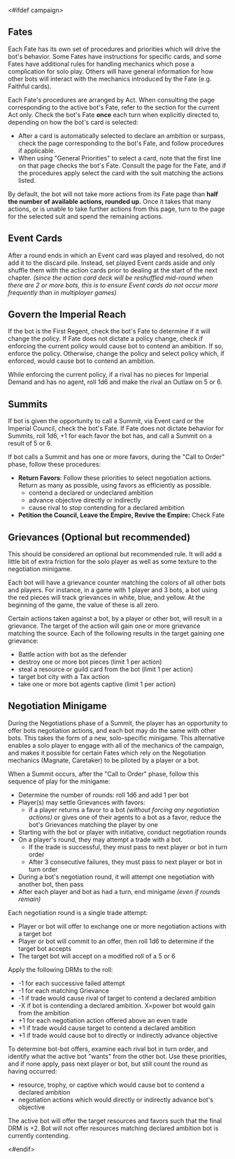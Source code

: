 <#ifdef campaign>
## Fates

Each Fate has its own set of procedures and priorities which will drive the bot's behavior. Some Fates have instructions for specific cards, and some Fates have additional rules for handling mechanics which pose a complication for solo play. Others will have general information for how other bots will interact with the mechanics introduced by the Fate (e.g. Faithful cards).

Each Fate's procedures are arranged by Act. When consulting the page corresponding to the active bot's Fate, refer to the section for the current Act only. Check the bot's Fate **once** each turn when explicitly directed to, depending on how the bot's card is selected:

- After a card is automatically selected to declare an ambition or surpass, check the page corresponding to the bot's Fate, and follow procedures if applicable.
- When using "General Priorities" to select a card, note that the first line on that page checks the bot's Fate. Consult the page for the Fate, and if the procedures apply select the card with the suit matching the actions listed.

By default, the bot will not take more actions from its Fate page than **half the number of available actions, rounded up.** Once it takes that many actions, or is unable to take further actions from this page, turn to the page for the selected suit and spend the remaining actions.

## Event Cards

After a round ends in which an Event card was played and resolved, do not add it to the discard pile. Instead, set played Event cards aside and only shuffle them with the action cards prior to dealing at the start of the next chapter. *(since the action card deck will be reshuffled mid-round when there are 2 or more bots, this is to ensure Event cards do not occur more frequently than in multiplayer games)*

## Govern the Imperial Reach

If the bot is the First Regent, check the bot's Fate to determine if it will change the policy. If Fate does not dictate a policy change, check if enforcing the current policy would cause bot to contend an ambition. If so, enforce the policy. Otherwise, change the policy and select policy which, if enforced, would cause bot to contend an ambition.

While enforcing the current policy, if a rival has no pieces for Imperial Demand and has no agent, roll 1d6 and make the rival an Outlaw on 5 or 6.

## Summits

If bot is given the opportunity to call a Summit, via Event card or the Imperial Council, check the bot's Fate. If Fate does not dictate behavior for Summits, roll 1d6, +1 for each favor the bot has, and call a Summit on a result of 5 or 6.

If bot calls a Summit and has one or more favors, during the "Call to Order" phase, follow these procedures:

- **Return Favors**: Follow these priorities to select negotiation actions. Return as many as possible, using favors as efficiently as possible.
	- contend a declared or undeclared ambition
	- advance objective directly or indirectly
	- cause rival to stop contending for a declared ambition
- **Petition the Council, Leave the Empire, Revive the Empire:** Check Fate

## Grievances (Optional but recommended)

This should be considered an optional but recommended rule. It will add a little bit of extra friction for the solo player as well as some texture to the negotiation minigame.

Each bot will have a grievance counter matching the colors of all other bots and players. For instance, in a game with 1 player and 3 bots, a bot using the red pieces will track grievances in white, blue, and yellow. At the beginning of the game, the value of these is all zero.

Certain actions taken against a bot, by a player or other bot, will result in a grievance. The target of the action will gain one or more grievance matching the source. Each of the following results in the target gaining one grievance:

* Battle action with bot as the defender
* destroy one or more bot pieces (limit 1 per action)
* steal a resource or guild card from the bot (limit 1 per action)
* target bot city with a Tax action
* take one or more bot agents captive (limit 1 per action)

<div class="pagebreak"> </div>

## Negotiation Minigame

During the Negotiations phase of a Summit, the player has an opportunity to offer bots negotiation actions, and each bot may do the same with other bots. This takes the form of a new, solo-specific minigame. This alternative enables a solo player to engage with all of the mechanics of the campaign, and makes it possible for certain Fates which rely on the Negotiation mechanics (Magnate, Caretaker) to be piloted by a player or a bot.

When a Summit occurs, after the "Call to Order" phase, follow this sequence of play for the minigame:

- Determine the number of rounds: roll 1d6 and add 1 per bot
- Player(s) may settle Grievances with favors:
	- if a player returns a favor to a bot *(without forcing any negotiation actions)* or gives one of their agents to a bot as a favor, reduce the bot's Grievances matching the player by one
- Starting with the bot or player with initiative, conduct negotiation rounds
- On a player's round, they may attempt a trade with a bot.
	- If the trade is successful, they must pass to next player or bot in turn order
	- After 3 consecutive failures, they must pass to next player or bot in turn order
- During a bot's negotiation round, it will attempt one negotiation with another bot, then pass
- After each player and bot as had a turn, end minigame *(even if rounds remain)*

Each negotiation round is a single trade attempt:

- Player or bot will offer to exchange one or more negotiation actions with a target bot
- Player or bot will commit to an offer, then roll 1d6 to determine if the target bot accepts
- The target bot will accept on a modified roll of a 5 or 6

Apply the following DRMs to the roll:

<ul>
<li>-1 for each successive failed attempt</li>
<li>-1 for each matching Grievance</li>
<li>-1 if trade would cause rival of target to contend a declared ambition</li>
<li>-X if bot is contending a declared ambition. X=power bot would gain from the ambition</li>
<li>+1 for each negotiation action offered above an even trade</li>
<li>+1 if trade would cause target to contend a declared ambition</li>
<li>+1 if trade would cause bot to directly or indirectly advance objective</li>
</ul>

To determine bot-bot offers, examine each rival bot in turn order, and identify what the active bot "wants" from the other bot. Use these priorities, and if none apply, pass next player or bot, but still count the round as having occurred:

- resource, trophy, or captive which would cause bot to contend a declared ambition
- negotiation actions which would directly or indirectly advance bot's objective

The active bot will offer the target resources and favors such that the final DRM is +2. Bot will not offer resources matching declared ambition bot is currently contending.
<div class="pagebreak"> </div>
<#endif>
